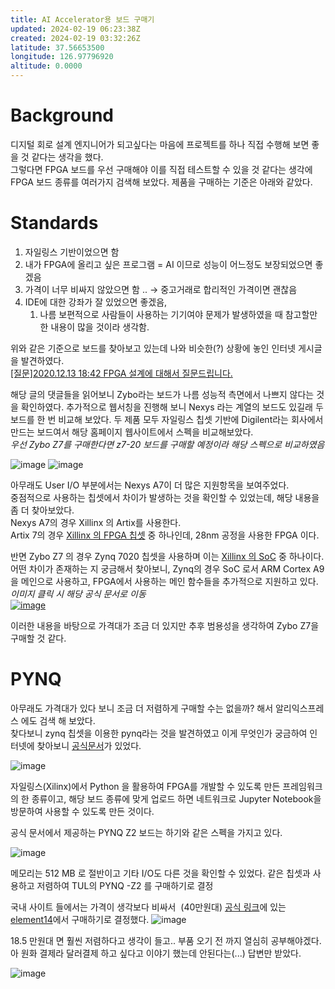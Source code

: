 ```yaml
---
title: AI Accelerator용 보드 구매기
updated: 2024-02-19 06:23:38Z
created: 2024-02-19 03:32:26Z
latitude: 37.56653500
longitude: 126.97796920
altitude: 0.0000
---
```


# Background

디지털 회로 설계 엔지니어가 되고싶다는 마음에 프로젝트를 하나 직접 수행해 보면 좋을 것 같다는 생각을 했다.  
그렇다면 FPGA 보드를 우선 구매해야 이를 직접 테스트할 수 있을 것 같다는 생각에 FPGA 보드 종류를 여러가지 검색해 보았다. 제품을 구매하는 기준은 아래와 같았다.

# Standards

1.  자일링스 기반이었으면 함
2.  내가 FPGA에 올리고 싶은 프로그램 = AI 이므로 성능이 어느정도 보장되었으면 좋겠음
3.  가격이 너무 비싸지 않았으면 함 .. → 중고거래로 합리적인 가격이면 괜찮음
4.  IDE에 대한 강좌가 잘 있었으면 좋겠음,
    1.  나름 보편적으로 사람들이 사용하는 기기여야 문제가 발생하였을 때 참고할만한 내용이 많을 것이라 생각함.

위와 같은 기준으로 보드를 찾아보고 있는데 나와 비슷한(?) 상황에 놓인 인터넷 게시글을 발견하였다.  
[\[질문\]2020.12.13 18:42 FPGA 설계에 대해서 질문드립니다.](https://gigglehd.com/gg/hard/8936873)

해당 글의 댓글들을 읽어보니 Zybo라는 보드가 나름 성능적 측면에서 나쁘지 않다는 것을 확인하였다. 추가적으로 웹서칭을 진행해 보니 Nexys 라는 계열의 보드도 있길래 두 보드를 한 번 비교해 보았다. 두 제품 모두 자일링스 칩셋 기반에 Digilent라는 회사에서 만드는 보드여서 해당 홈페이지 웹사이트에서 스펙을 비교해보았다.  
*우선 Zybo Z7를 구매한다면 z7-20 보드를 구매할 예정이라 해당 스펙으로 비교하였음*

![image](https://github.com/J1wanSeo/j1wanseo.github.io/assets/106726102/9aa1f9f5-bd0c-4900-bc3f-41ce69d053b6)
![image](https://github.com/J1wanSeo/j1wanseo.github.io/assets/106726102/bbf95506-4490-4f12-9a0e-53a6727be01a)

아무래도 User I/O 부분에서는 Nexys A7이 더 많은 지원항목을 보여주었다.  
중점적으로 사용하는 칩셋에서 차이가 발생하는 것을 확인할 수 있었는데, 해당 내용을 좀 더 찾아보았다.  
Nexys A7의 경우 Xillinx 의 Artix를 사용한다.  
Artix 7의 경우 [Xillinx 의 FPGA 칩셋](https://www.xilinx.com/products/silicon-devices/fpga.html) 중 하나인데, 28nm 공정을 사용한 FPGA 이다.

반면 Zybo Z7 의 경우 Zynq 7020 칩셋을 사용하며 이는 [Xillinx 의 SoC](https://www.xilinx.com/products/silicon-devices/soc.html) 중 하나이다.  
어떤 차이가 존재하는 지 궁금해서 찾아보니, Zynq의 경우 SoC 로서 ARM Cortex A9을 메인으로 사용하고, FPGA에서 사용하는 메인 함수들을 추가적으로 지원하고 있다.  
*이미지 클릭 시 해당 공식 문서로 이동*  
[![image](https://github.com/J1wanSeo/j1wanseo.github.io/assets/106726102/d3a30f63-9a94-4340-9e99-2113a85cc612)](https://www.xilinx.com/content/dam/xilinx/support/documents/product-briefs/zynq-7000-product-brief.pdf)

이러한 내용을 바탕으로 가격대가 조금 더 있지만 추후 범용성을 생각하여 Zybo Z7을 구매할 것 같다.

# PYNQ

아무래도 가격대가 있다 보니 조금 더 저렴하게 구매할 수는 없을까? 해서 알리익스프레스 에도 검색 해 보았다.  
찾다보니 zynq 칩셋을 이용한 pynq라는 것을 발견하였고 이게 무엇인가 궁금하여 인터넷에 찾아보니 [공식문서](https://github.com/Xilinx/PYNQ_Workshop/blob/master/01_PYNQ_Workshop_introduction.pdf)가 있었다.

![image](https://github.com/J1wanSeo/j1wanseo.github.io/assets/106726102/e72ab886-a349-4b6b-a6e1-94c1aecb03ed)

자일링스(Xilinx)에서 Python 을 활용하여 FPGA를 개발할 수 있도록 만든 프레임워크의 한 종류이고, 해당 보드 종류에 맞게 업로드 하면 네트워크로 Jupyter Notebook을 방문하여 사용할 수 있도록 만든 것이다.

공식 문서에서 제공하는 PYNQ Z2 보드는 하기와 같은 스펙을 가지고 있다.

![image](https://github.com/J1wanSeo/j1wanseo.github.io/assets/106726102/e8da97a2-38f0-47ca-be56-3ac6f5902dfb)

메모리는 512 MB 로 절반이고 기타 I/O도 다른 것을 확인할 수 있었다.
같은 칩셋과 사용하고 저렴하여 TUL의 PYNQ -Z2 를 구매하기로 결정

국내 사이트 들에서는 가격이 생각보다 비싸서  (40만원대) [공식 링크](https://www.tulembedded.com/FPGA/ProductsPYNQ-Z2.html)에 있는 [element14](https://kr.element14.com/tul-corporation/1m1-m000127dev/eval-board-32bit-arm-cortex-a9/dp/3605842?CMP=e-email-sys-orderack-GLB)에서 구매하기로 결정했다.
![image](https://github.com/J1wanSeo/j1wanseo.github.io/assets/106726102/5cb9671a-a251-4825-9532-4ac363830b5a)

18.5 만원대 면 훨씬 저렴하다고 생각이 들고.. 부품 오기 전 까지 열심히 공부해야겠다.
아 원화 결제라 달러결제 하고 싶다고 이야기 했는데 안된다는(...)  답변만 받았다.

![image](https://github.com/J1wanSeo/j1wanseo.github.io/assets/106726102/95ea3bc7-efca-4e0c-97f0-5a2e5378c8c0)
